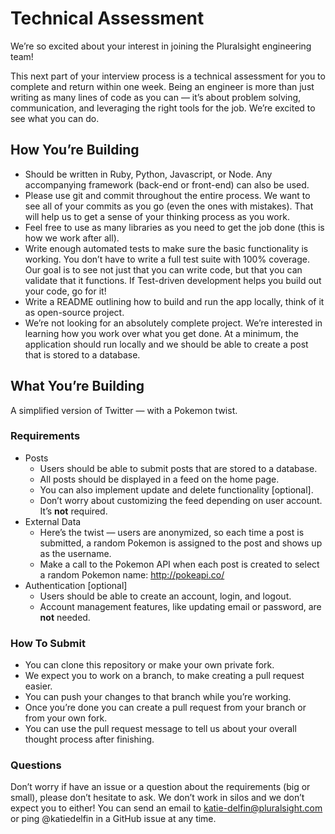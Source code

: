 # Technical Assessment

We’re so excited about your interest in joining the Pluralsight engineering team! 

This next part of your interview process is a technical assessment for you to complete and return within one week. Being an engineer is more than just writing as many lines of code as you can — it’s about problem solving, communication, and leveraging the right tools for the job. We’re excited to see what you can do.

## How You’re Building

- Should be written in Ruby, Python, Javascript, or Node. Any accompanying framework (back-end or front-end) can also be used.
- Please use git and commit throughout the entire process. We want to see all of your commits as you go (even the ones with mistakes). That will help us to get a sense of your thinking process as you work.
- Feel free to use as many libraries as you need to get the job done (this is how we work after all).
- Write enough automated tests to make sure the basic functionality is working. You don’t have to write a full test suite with 100% coverage. Our goal is to see not just that you can write code, but that you can validate that it functions. If Test-driven development helps you build out your code, go for it!
- Write a README outlining how to build and run the app locally, think of it as open-source project.
- We’re not looking for an absolutely complete project. We’re interested in learning how you work over what you get done.  At a minimum, the application should run locally and we should be able to create a post that is stored to a database.

## What You’re Building

A simplified version of Twitter — with a Pokemon twist.

### Requirements

- Posts
  - Users should be able to submit posts that are stored to a database.
  - All posts should be displayed in a feed on the home page.
  - You can also implement update and delete functionality [optional].
  - Don’t worry about customizing the feed depending on user account. It’s **not** required.
- External Data
  - Here’s the twist — users are anonymized, so each time a post is submitted, a random Pokemon is assigned to the post and shows up as the username.
  - Make a call to the Pokemon API when each post is created to select a random Pokemon name: http://pokeapi.co/ 
- Authentication [optional]
  - Users should be able to create an account, login, and logout.
  - Account management features, like updating email or password, are **not** needed.

### How To Submit

- You can clone this repository or make your own private fork.
- We expect you to work on a branch, to make creating a pull request easier.
- You can push your changes to that branch while you’re working.
- Once you’re done you can create a pull request from your branch or from your own fork.
- You can use the pull request message to tell us about your overall thought process after finishing.

### Questions

Don’t worry if have an issue or a question about the requirements (big or small), please don’t hesitate to ask. We don’t work in silos and we don’t expect you to either! You can send an email to katie-delfin@pluralsight.com or ping @katiedelfin in a GitHub issue at any time. 
